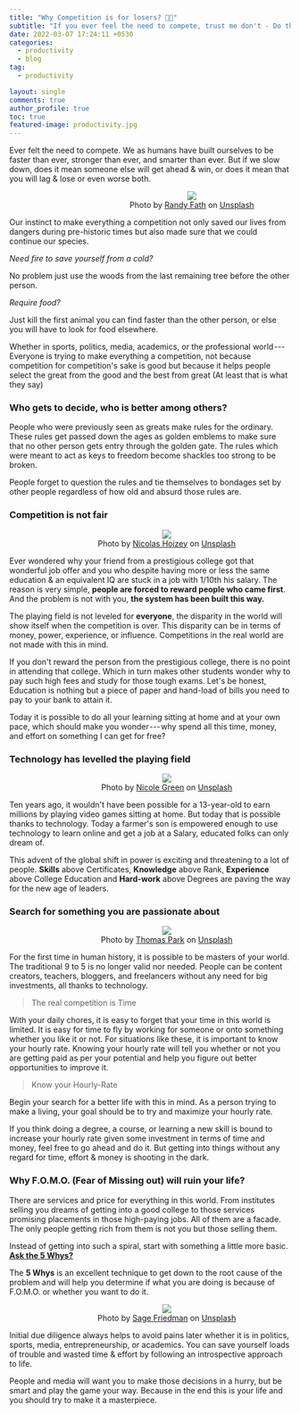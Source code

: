 ```yaml
---
title: "Why Competition is for losers? 🤾🏻"
subtitle: "If you ever feel the need to compete, trust me don't - Do this Instead"
date: 2022-03-07 17:24:11 +0530
categories:
  - productivity
  - blog
tag:
  - productivity

layout: single
comments: true
author_profile: true
toc: true
featured-image: productivity.jpg
---
```


Ever felt the need to compete. We as humans have built ourselves to be faster than ever, stronger than ever, and smarter than ever. But if we slow down, does it mean someone else will get ahead & win, or does it mean that you will lag & lose or even worse both.

<figure style="padding-left: 150px">
    <center>
        <img src="https://cdn-images-1.medium.com/max/716/1*mg6XkyrjxNOMuS-smM2QKA.jpeg" style="max-height: 300px; max-width: 250px;">
        <figcaption>Photo by 
            <a href="https://unsplash.com/@randyfath?utm_source=unsplash&utm_medium=referral&utm_content=creditCopyText">Randy Fath</a> on 
            <a href="https://unsplash.com/s/photos/competition?utm_source=unsplash&utm_medium=referral&utm_content=creditCopyText">Unsplash</a>
        </figcaption>
    </center>
</figure>

Our instinct to make everything a competition not only saved our lives from dangers during pre-historic times but also made sure that we could continue our species.

_Need fire to save yourself from a cold?_

No problem just use the woods from the last remaining tree before the other person.

_Require food?_

Just kill the first animal you can find faster than the other person, or else you will have to look for food elsewhere.

Whether in sports, politics, media, academics, or the professional world --- Everyone is trying to make everything a competition, not because competition for competition's sake is good but because it helps people select the great from the good and the best from great (At least that is what they say)

### Who gets to decide, who is better among others?

People who were previously seen as greats make rules for the ordinary. These rules get passed down the ages as golden emblems to make sure that no other person gets entry through the golden gate. The rules which were meant to act as keys to freedom become shackles too strong to be broken.

People forget to question the rules and tie themselves to bondages set by other people regardless of how old and absurd those rules are.

### Competition is not fair

<figure style="padding-left: 60px;">
    <center>
        <img src="https://cdn-images-1.medium.com/max/716/1*HjPuC9OaNus1F2y2b6te2Q.jpeg" style="max-height: 100%; max-width: 500px;">
        <figcaption>Photo by 
            <a href="https://unsplash.com/@nhoizey?utm_source=unsplash&utm_medium=referral&utm_content=creditCopyText">Nicolas Hoizey</a> on 
            <a href="https://unsplash.com/s/photos/competition?utm_source=unsplash&utm_medium=referral&utm_content=creditCopyText">Unsplash</a>
        </figcaption>
    </center>
</figure>

Ever wondered why your friend from a prestigious college got that wonderful job offer and you who despite having more or less the same education & an equivalent IQ are stuck in a job with 1/10th his salary. The reason is very simple, **people are forced to reward people who came first**. And the problem is not with you, **the system has been built this way.**

The playing field is not leveled for **everyone**, the disparity in the world will show itself when the competition is over. This disparity can be in terms of money, power, experience, or influence. Competitions in the real world are not made with this in mind.

If you don't reward the person from the prestigious college, there is no point in attending that college. Which in turn makes other students wonder why to pay such high fees and study for those tough exams. Let's be honest, Education is nothing but a piece of paper and hand-load of bills you need to pay to your bank to attain it.

Today it is possible to do all your learning sitting at home and at your own pace, which should make you wonder --- why spend all this time, money, and effort on something I can get for free?

### Technology has levelled the playing field

<figure style="padding-left: 60px;">
    <center>
        <img src="https://cdn-images-1.medium.com/max/716/1*VahaejzT4SXWaHv9_H4_Kg.jpeg" style="max-height: 100%; max-width: 500px;">
        <figcaption>Photo by 
            <a href="https://unsplash.com/@n_m_green?utm_source=unsplash&utm_medium=referral&utm_content=creditCopyText">Nicole Green</a> on 
            <a href="https://unsplash.com/s/photos/competition?utm_source=unsplash&utm_medium=referral&utm_content=creditCopyText">Unsplash</a>
        </figcaption>
    </center>
</figure>

Ten years ago, it wouldn't have been possible for a 13-year-old to earn millions by playing video games sitting at home. But today that is possible thanks to technology. Today a farmer's son is empowered enough to use technology to learn online and get a job at a Salary, educated folks can only dream of.

This advent of the global shift in power is exciting and threatening to a lot of people. **Skills** above Certificates, **Knowledge** above Rank, **Experience** above College Education and **Hard-work** above Degrees are paving the way for the new age of leaders.

### Search for something you are passionate about

<figure style="padding-left: 60px;">
    <center>
        <img src="https://cdn-images-1.medium.com/max/716/1*jCqJDbOJ_BMClKmtrZFn6w.jpeg" style="max-height: 100%; max-width: 500px;">
        <figcaption>Photo by 
            <a href="https://unsplash.com/@thomascpark?utm_source=unsplash&utm_medium=referral&utm_content=creditCopyText">Thomas Park</a> on 
            <a href="https://unsplash.com/s/photos/competition?utm_source=unsplash&utm_medium=referral&utm_content=creditCopyText">Unsplash</a>
        </figcaption>
    </center>
</figure>

For the first time in human history, it is possible to be masters of your world. The traditional 9 to 5 is no longer valid nor needed. People can be content creators, teachers, bloggers, and freelancers without any need for big investments, all thanks to technology.

> The real competition is Time

With your daily chores, it is easy to forget that your time in this world is limited. It is easy for time to fly by working for someone or onto something whether you like it or not. For situations like these, it is important to know your hourly rate. Knowing your hourly rate will tell you whether or not you are getting paid as per your potential and help you figure out better opportunities to improve it.

> Know your Hourly-Rate

Begin your search for a better life with this in mind. As a person trying to make a living, your goal should be to try and maximize your hourly rate.

If you think doing a degree, a course, or learning a new skill is bound to increase your hourly rate given some investment in terms of time and money, feel free to go ahead and do it. But getting into things without any regard for time, effort & money is shooting in the dark.

### Why F.O.M.O. (Fear of Missing out) will ruin your life?

There are services and price for everything in this world. From institutes selling you dreams of getting into a good college to those services promising placements in those high-paying jobs. All of them are a facade. The only people getting rich from them is not you but those selling them.

Instead of getting into such a spiral, start with something a little more basic. [**Ask the 5 Whys?**](https://en.wikipedia.org/wiki/Five_whys)

The **5 Whys** is an excellent technique to get down to the root cause of the problem and will help you determine if what you are doing is because of F.O.M.O. or whether you want to do it.

<figure style="padding-left: 60px;">
    <center>
        <img src="https://cdn-images-1.medium.com/max/716/1*dtCdhM-8xlEB_TkkB-qtDQ.jpeg" style="max-height: 100%; max-width: 500px;">
        <figcaption>Photo by 
            <a href="https://unsplash.com/@sagefriedman?utm_source=unsplash&utm_medium=referral&utm_content=creditCopyText">Sage Friedman</a> on 
            <a href="https://unsplash.com/s/photos/meditate?utm_source=unsplash&utm_medium=referral&utm_content=creditCopyText">Unsplash</a>
        </figcaption>
    </center>
</figure>

Initial due diligence always helps to avoid pains later whether it is in politics, sports, media, entrepreneurship, or academics. You can save yourself loads of trouble and wasted time & effort by following an introspective approach to life.

People and media will want you to make those decisions in a hurry, but be smart and play the game your way. Because in the end this is your life and you should try to make it a masterpiece.
